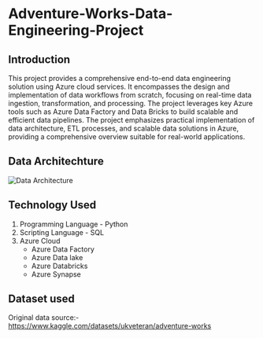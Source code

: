 # Adventure-Works-Data-Engineering-Project

## Introduction
This project provides a comprehensive end-to-end data engineering solution using Azure cloud services. It encompasses the design and implementation of data workflows from scratch, focusing on real-time data ingestion, transformation, and processing. The project leverages key Azure tools such as Azure Data Factory and Data Bricks to build scalable and efficient data pipelines. The project emphasizes practical implementation of data architecture, ETL processes, and scalable data solutions in Azure, providing a comprehensive overview suitable for real-world applications.


## Data Architechture

![Data Architecture](https://github.com/user-attachments/assets/aea3b198-9d7f-4be8-bc71-c17289928cc6)


## Technology Used
1. Programming Language - Python 
2. Scripting Language - SQL 
3. Azure Cloud
   - Azure Data Factory
   - Azure Data lake
   - Azure Databricks
   - Azure Synapse

     
## Dataset used
Original data source:- https://www.kaggle.com/datasets/ukveteran/adventure-works 
